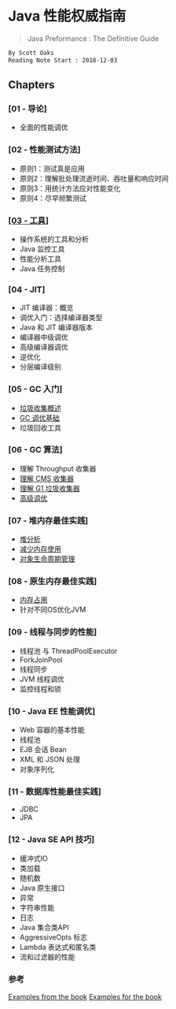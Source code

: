 # Java 性能权威指南
> Java Preformance : The Definitive Guide
```md
By Scott Oaks
Reading Note Start : 2018-12-03 
```

## Chapters
### [01 - 导论]
* 全面的性能调优

### [02 - 性能测试方法]
* 原则1：测试真是应用
* 原则2：理解批处理流逝时间、吞吐量和响应时间
* 原则3：用统计方法应对性能变化
* 原则4：尽早频繁测试

### [[03 - 工具]](chapter/chapter-3_tools.md)
* 操作系统的工具和分析
* Java 监控工具
* 性能分析工具
* Java 任务控制

### [04 - JIT]
* JIT 编译器：概览
* 调优入门：选择编译器类型
* Java 和 JIT 编译器版本
* 编译器中级调优
* 高级编译器调优
* 逆优化
* 分层编译级别

### [05 - GC 入门]
* [垃圾收集概述](chapter/chapter-5.1_GC.md)
* [GC 调优基础](chapter/chapter-5.2_GC_IM_basic.md)
* 垃圾回收工具

### [06 - GC 算法]
* 理解 Throughput 收集器
* [理解 CMS 收集器](chapter/chapter-6.2_GC-CMS.md)
* [理解 G1 垃圾收集器](chapter/chapter-6.3_GC-G1.md)
* [高级调优](chapter/chapter-6.4_advance_IM.md)

### [07 - 堆内存最佳实践]
* [堆分析](chapter/chapter-7.1_heap-memory-analysis.md)
* [减少内存使用](chapter/chapter-7.2_reduce-memory-usage.md)
* [对象生命周期管理](chapter/chapter-7.3_object-lifecycle-mgt.md)

### [08 - 原生内存最佳实践]
* [内存占用](chapter/chapter-8_native-momery.md)
* 针对不同OS优化JVM

### [09 - 线程与同步的性能]
* 线程池 与 ThreadPoolExecutor
* ForkJoinPool
* 线程同步
* JVM 线程调优
* 监控线程和锁

### [10 - Java EE 性能调优]
* Web 容器的基本性能
* 线程池
* EJB 会话 Bean
* XML 和 JSON 处理
* 对象序列化

### [11 - 数据库性能最佳实践]
* JDBC
* JPA

### [12 - Java SE API 技巧]
* 缓冲式IO
* 类加载
* 随机数
* Java 原生接口
* 异常
* 字符串性能
* 日志
* Java 集合类API
* AggressiveOpts 标志
* Lambda 表达式和匿名类
* 流和过滤器的性能

### 参考
[Examples from the book](https://github.com/snattrass/java-performance-definitive-guide)
[Examples for the book](https://github.com/ScottOaks/JavaPerformanceTuning)